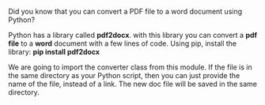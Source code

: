 Did you know that you can convert a PDF file to a word document using Python?
<p>Python has a library called <strong>pdf2docx</strong>. with this library you can convert a <strong>pdf file</strong> to a <strong>word</strong> document with a few lines of code. Using pip, install the library:
<strong>pip install pdf2docx</strong></p>
<p>We are going to import the converter class from this module. If the file is in the same directory as your Python script, then you can just provide the name of the file, instead of a link. The new doc file will be saved in the same directory. </p>